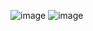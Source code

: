 ![image](https://github.com/user-attachments/assets/78ac0711-9b37-45ed-b59e-fd07d8b90ee4)
![image](https://github.com/user-attachments/assets/ca278a7c-a0db-44b6-8296-f85d56e3e05a)
